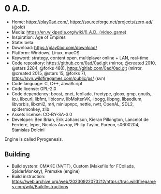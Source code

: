 # 0 A.D.

- Home: https://play0ad.com/, https://sourceforge.net/projects/zero-ad/ (@old)
- Media: https://en.wikipedia.org/wiki/0_A.D._(video_game)
- Inspiration: Age of Empires
- State: beta
- Download: https://play0ad.com/download/
- Platform: Windows, Linux, macOS
- Keyword: strategy, content open, multiplayer online + LAN, real-time
- Code repository: https://github.com/0ad/0ad.git (mirror, @created 2010, @stars 2284, @forks 480), https://gitlab.com/0ad/0ad.git (mirror, @created 2015, @stars 15, @forks 7), https://svn.wildfiregames.com/public/ps/ (svn)
- Code language: C, C++, JavaScript
- Code license: GPL-2.0
- Code dependency: boost, enet, fcollada, freetype, gloox, gmp, gnutls, icu, libcurl, libfmt, libiconv, libMoltenVK, libogg, libpng, libsodium, libvorbis, libxml2, m4, miniupnpc, nettle, nvtt, OpenAL, SDL2, spidermonkey, zlib
- Assets license: CC-BY-SA-3.0
- Developer: Ben Brian, Erik Johansson, Kieran Pilkington, Lancelot de Ferrière, leper, Nicolas Auvray, Philip Taylor, Pureon, s0600204, Stanislas Dolcini

Engine is called Pyrogenesis.

## Building

- Build system: CMAKE (NVTT), Custom (Makefile for FCollada, SpiderMonkey), Premake (engine)
- Build instruction: https://web.archive.org/web/20230922073212/https://trac.wildfiregames.com/wiki/BuildInstructions
